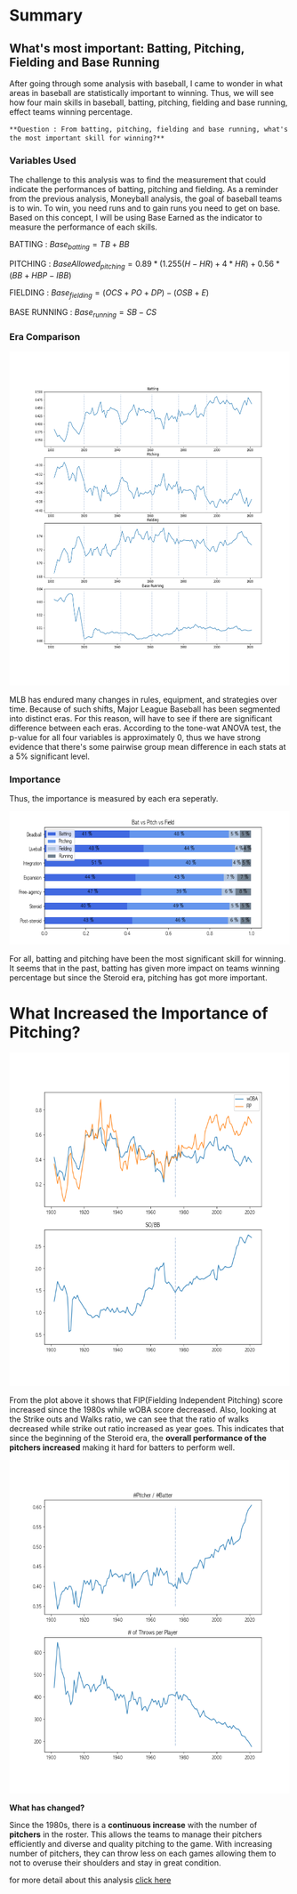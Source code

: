# Summary

## What's most important: Batting, Pitching, Fielding and Base Running

After going through some analysis with baseball, I came to wonder in what areas in baseball are statistically important to winning. Thus, we will see how four main skills in baseball, batting, pitching, fielding and base running, effect teams winning percentage.

    **Question : From batting, pitching, fielding and base running, what's the most important skill for winning?**
   
### Variables Used

The challenge to this analysis was to find the measurement that could indicate the performances of batting, pitching and fielding. As a reminder from the previous analysis, Moneyball analysis, the goal of baseball teams is to win. To win, you need runs and to gain runs you need to get on base. Based on this concept, I will be using Base Earned as the indicator to measure the performance of each skills. 

BATTING : $Base_{batting} = TB + BB$

PITCHING : $BaseAllowed_{pitching} = 0.89 * (1.255(H - HR) + 4*HR) + 0.56 * (BB + HBP - IBB)$

FIELDING : $Base_{fielding} = (OCS + PO + DP) - (OSB + E)$

BASE RUNNING : $Base_{running} = SB - CS$

### Era Comparison

<p align="center">
  <img src="https://github.com/jinwls/Batting_Pitching_Fielding/blob/main/plots/EraComparison.png" width="600" height="600">
</p>

MLB has endured many changes in rules, equipment, and strategies over time. Because of such shifts, Major League Baseball has been segmented into distinct eras. For this reason, will have to see if there are significant difference between each eras. According to the tone-wat ANOVA test, the p-value for all four variables is approximately 0, thus we have strong evidence that there's some pairwise group mean difference in each stats at a 5% significant level.

### Importance

Thus, the importance is measured by each era seperatly.

<p align="center">
  <img src="https://github.com/jinwls/Batting_Pitching_Fielding/blob/main/plots/Importance.png" width="600" height="240">
</p>

For all, batting and pitching have been the most significant skill for winning. It seems that in the past, batting has given more impact on teams winning percentage but since the Steroid era, pitching has got more important. 

# What Increased the Importance of Pitching?

<p align="center">
  <img src="https://github.com/jinwls/Batting_Pitching_Fielding/blob/main/plots/BatPitchPerformance.png" width="600" height="600">
</p>

From the plot above it shows that FIP(Fielding Independent Pitching) score increased since the 1980s while wOBA score decreased. Also, looking at the Strike outs and Walks ratio, we can see that the ratio of walks decreased while strike out ratio increased as year goes. This indicates that since the beginning of the Steroid era, the **overall performance of the pitchers increased** making it hard for batters to perform well.

<p align="center">
  <img src="https://github.com/jinwls/Batting_Pitching_Fielding/blob/main/plots/PlayerNum.png" width="600" height="600">
</p>

**What has changed?**

Since the 1980s, there is a **continuous increase** with the number of **pitchers** in the roster. This allows the teams to manage their pitchers efficiently and diverse and quality pitching to the game. With increasing number of pitchers, they can throw less on each games allowing them to not to overuse their shoulders and stay in great condition.  

for more detail about this analysis [click here](https://github.com/jinwls/Batting_Pitching_Fielding/blob/main/importance.ipynb)
